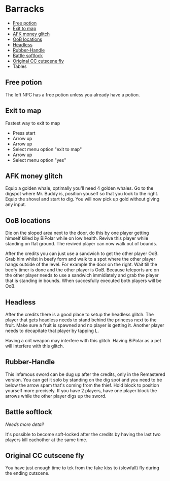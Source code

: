 # Barracks

- [Free potion](#potion)
- [Exit to map](#exit-to-map)
- [AFK money glitch](#money-glitch)
- [OoB locations](#oob)
- [Headless](#headless)
- [Rubber-Handle](#rubber-handle)
- [Battle softlock](#softlock)
- [Original CC cutscene fly](#cutscene-fly)
- Tables

## <a name="potion"></a>Free potion

The left NPC has a free potion unless you already have a potion.

## <a name="exit-to-map"></a>Exit to map

Fastest way to exit to map

- Press start
- Arrow up
- Arrow up
- Select menu option "exit to map"
- Arrow up
- Select menu option "yes"

## <a name="money-glitch"></a>AFK money glitch

Equip a golden whale, optimally you'll need 4 golden whales.
Go to the digspot where Mr. Buddy is, position youself so that you look to the right.
Equip the shovel and start to dig. You will now pick up gold without giving any input.

## <a name="oob"></a>OoB locations

Die on the sloped area next to the door, do this by one player getting himself killed by BiPolar while on low health. Revive this player while standing on flat ground. The revived player can now walk out of bounds.

After the credits you can just use a sandwich to get the other player OoB. Grab him whilst in beefy form and walk to a spot where the other player hangs outside of the level. For example the door on the right. Wait till the beefy timer is done and the other player is OoB. Because teleports are on the other player needs to use a sandwich immidiately and grab the player that is standing in bounds. When succesfully executed both players will be OoB.

## <a name="headless"></a>Headless

After the credits there is a good place to setup the headless glitch. The player that gets headless needs to stand behind the princess next to the fruit. Make sure a fruit is spawned and no player is getting it. Another player needs to decapitate that player by tapping L.

Having a crit weapon may interfere with this glitch.
Having BiPolar as a pet will interfere with this glitch.

## <a name="rubber-handle"></a>Rubber-Handle

This infamous sword can be dug up after the credits, only in the Remastered version.
You can get it solo by standing on the dig spot and you need to be below the arrow spam that's coming from the thief. Hold block to position yourself more precisely.
If you have 2 players, have one player block the arrows while the other player digs up the sword.

## <a name="softlock"></a>Battle softlock

*Needs more detail*

It's possible to become soft-locked after the credits by having the last two players kill eachother at the same time. 

## <a name="cutscene-fly"></a>Original CC cutscene fly

You have just enough time to tek from the fake kiss to (slowfall) fly during the ending cutscene.
